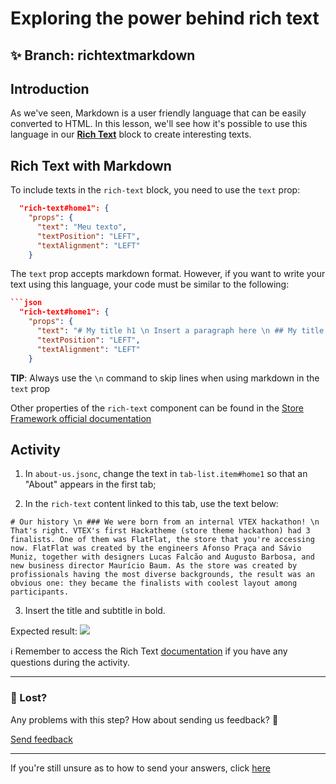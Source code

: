 # Exploring the power behind rich text

## :sparkles: **Branch:** richtextmarkdown

## Introduction

As we've seen, Markdown is a user friendly language that can be easily converted to HTML. In this lesson, we'll see how it's possible to use this language in our [**Rich Text**](https://vtex.io/docs/components/all/vtex.rich-text/) block to create interesting texts. 

## Rich Text with Markdown

To include texts in the `rich-text` block, you need to use the `text` prop:

```json
  "rich-text#home1": {
    "props": {
      "text": "Meu texto",
      "textPosition": "LEFT",
      "textAlignment": "LEFT"
    }
```

The `text` prop accepts markdown format. However, if you want to write your text using this language, your code must be similar to the following: 

```json
```json
  "rich-text#home1": {
    "props": {
      "text": "# My title h1 \n Insert a paragraph here \n ## My title h2 \n Insert the second paragraph here \n Include a list here \n - Item 1 \n - Item 2 \n - Item3",
      "textPosition": "LEFT",
      "textAlignment": "LEFT"
    }
```

**TIP**: Always use the `\n` command to skip lines when using markdown in the `text` prop

Other properties of the `rich-text` component can be found in the [Store Framework official documentation](https://vtex.io/docs/components/all/vtex.rich-text/)

## Activity

1. In `about-us.jsonc`, change the text in `tab-list.item#home1` so that an "About" appears in the first tab;

2. In the `rich-text` content linked to this tab, use the text below:

```
# Our history \n ### We were born from an internal VTEX hackathon! \n That's right. VTEX's first Hackatheme (store theme hackathon) had 3 finalists. One of them was FlatFlat, the store that you're accessing now. FlatFlat was created by the engineers Afonso Praça and Sávio Muniz, together with designers Lucas Falcão and Augusto Barbosa, and new business director Maurício Baum. As the store was created by profissionals having the most diverse backgrounds, the result was an obvious one: they became the finalists with coolest layout among participants.
```

3. Insert the title and subtitle in bold.

Expected result:
![](https://appliancetheme.vteximg.com.br/arquivos/rich-text-solution.png)

:information_source: Remember to access the Rich Text [documentation](https://vtex.io/docs/components/all/vtex.rich-text/) if you have any questions during the activity.

---

### :no_entry_sign: Lost? 

Any problems with this step? How about sending us feedback? :pray:

[Send feedback](https://docs.google.com/forms/d/e/1FAIpQLSeaWrm0Hogm-txm5Ww6mUa68eDuE3WnpFjUSVJ3Wi3dnmCb7A/viewform?usp=pp_url&entry.1784529524=Explorando+o+poder+do+rich+text) 

----

If you're still unsure as to how to send your answers, click [here](https://github.com/{{user.username}}/store-framework/issues/2) 
